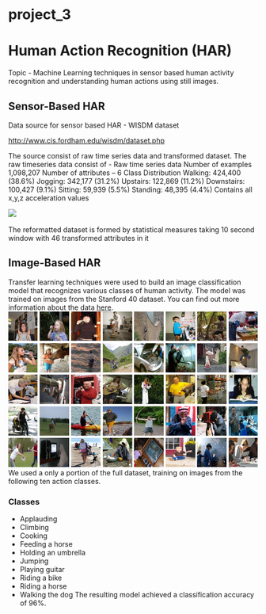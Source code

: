 # project_3
# Human Action Recognition (HAR)
Topic -
Machine Learning techniques in sensor based human activity recognition and understanding human actions using still images.
## Sensor-Based HAR
Data source for sensor based HAR - WISDM dataset

http://www.cis.fordham.edu/wisdm/dataset.php

The source consist of raw time series data and transformed dataset.
The raw timeseries data consist of -
Raw time series data 
Number of examples 
1,098,207
Number of attributes – 6
Class Distribution
Walking: 424,400 (38.6%)
Jogging: 342,177 (31.2%)
Upstairs: 122,869 (11.2%)
Downstairs: 100,427 (9.1%)
Sitting: 59,939 (5.5%)
Standing: 48,395 (4.4%)
Contains all x,y,z  acceleration values 


<img src="sensor based HAR\images\pie_chart"><br>



The reformatted dataset is formed by statistical measures taking 10 second window with 46 transformed attributes in it



## Image-Based HAR
Transfer learning techniques were used to build an image classification model that recognizes various classes of human activity. 
The model was trained on images from the Stanford 40 dataset. You can find out more information about the data 
<a href="http://vision.stanford.edu/Datasets/40actions.html" target="_blank">here</a>.<br>
<img src="Image Classification\Output\plots\image.png"><br>
We used a only a portion of the full dataset, training on images from
the following ten action classes.<br>
### Classes
- Applauding
- Climbing
- Cooking
- Feeding a horse
- Holding an umbrella
- Jumping
- Playing guitar
- Riding a bike
- Riding a horse
- Walking the dog
The resulting model achieved a classification accuracy of 96%. 
